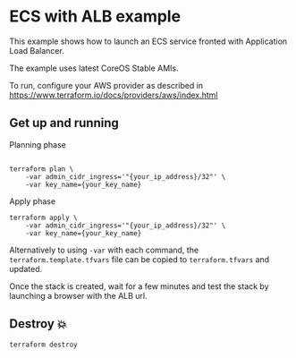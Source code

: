 # ECS with ALB example

This example shows how to launch an ECS service fronted with Application Load Balancer.

The example uses latest CoreOS Stable AMIs.

To run, configure your AWS provider as described in https://www.terraform.io/docs/providers/aws/index.html

## Get up and running

Planning phase

```

terraform plan \
	-var admin_cidr_ingress='"{your_ip_address}/32"' \
	-var key_name={your_key_name}
```

Apply phase

```
terraform apply \
	-var admin_cidr_ingress='"{your_ip_address}/32"' \
	-var key_name={your_key_name}
```

Alternatively to using `-var` with each command, the `terraform.template.tfvars` file can be copied to `terraform.tfvars` and updated.

Once the stack is created, wait for a few minutes and test the stack by launching a browser with the ALB url.

<!-- markdownlint-disable-next-line no-trailing-punctuation -->
## Destroy :boom:

```
terraform destroy
```
